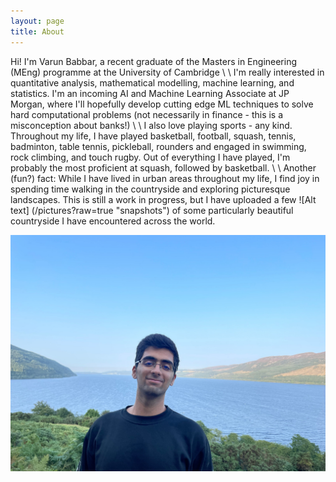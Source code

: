 ```yaml
---
layout: page
title: About
---
```


Hi! I'm Varun Babbar, a recent graduate of the Masters in Engineering (MEng) programme at the University of Cambridge
\\ 
\\
I'm really interested in quantitative analysis, mathematical modelling, machine learning, and statistics. I'm an incoming AI and Machine Learning Associate at JP Morgan, where I'll hopefully develop cutting edge ML techniques to solve hard computational problems (not necessarily in finance - this is a misconception about banks!)
\\
\\
I also love playing sports - any kind. Throughout my life, I have played basketball, football, squash, tennis, badminton, table tennis, pickleball, rounders and engaged in swimming, rock climbing, and touch rugby. Out of everything I have played, I'm probably the most proficient at squash, followed by basketball.
\\
\\
Another (fun?) fact: While I have lived in urban areas throughout my life, I find joy in spending time walking in the countryside and exploring picturesque landscapes. This is still a work in progress, but I have uploaded a few ![Alt text] (/pictures?raw=true "snapshots") of some particularly beautiful countryside I have encountered across the world. 

![Alt text](/pictures/me.jpeg?raw=true)
